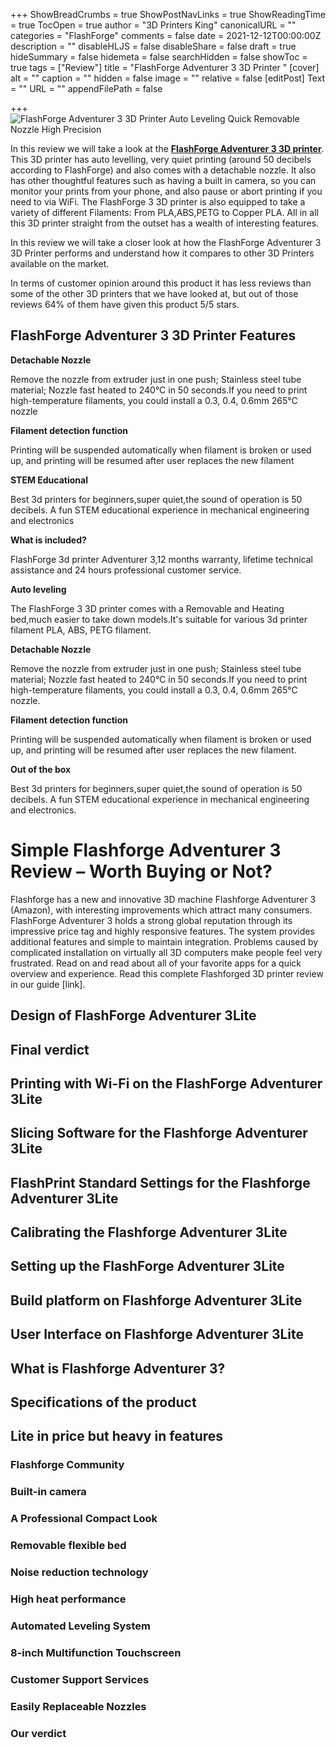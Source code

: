 +++
ShowBreadCrumbs = true
ShowPostNavLinks = true
ShowReadingTime = true
TocOpen = true
author = "3D Printers King"
canonicalURL = ""
categories = "FlashForge"
comments = false
date = 2021-12-12T00:00:00Z
description = ""
disableHLJS = false
disableShare = false
draft = true
hideSummary = false
hidemeta = false
searchHidden = false
showToc = true
tags = ["Review"]
title = "FlashForge Adventurer 3 3D Printer "
[cover]
alt = ""
caption = ""
hidden = false
image = ""
relative = false
[editPost]
Text = ""
URL = ""
appendFilePath = false

+++
![FlashForge Adventurer 3 3D Printer Auto Leveling Quick Removable Nozzle High Precision](https://images-na.ssl-images-amazon.com/images/I/616t5icIdJS._AC_UL604_SR604,400_.jpg)

In this review we will take a look at the [**FlashForge Adventurer 3 3D printer**](#).  This 3D printer has auto levelling, very quiet printing (around 50 decibels according to FlashForge) and also comes with a detachable nozzle.  It also has other thoughtful features such as having a built in camera, so you can monitor your prints from your phone, and also pause or abort printing if you need to via WiFi.  The FlashForge 3 3D printer is also equipped to take a variety of different Filaments: From PLA,ABS,PETG to Copper PLA.  All in all this 3D printer straight from the outset has a wealth of interesting features.

In this review we will take a closer look at how the FlashForge Adventurer 3 3D Printer performs and understand how it compares to other 3D Printers available on the market.

In terms of customer opinion around this product it has less reviews than some of the other 3D printers that we have looked at, but out of those reviews 64% of them have given this product 5/5 stars.

## FlashForge Adventurer 3 3D Printer Features

**Detachable Nozzle**

Remove the nozzle from extruder just in one push; Stainless steel tube material; Nozzle fast heated to 240°C in 50 seconds.If you need to print high-temperature filaments, you could install a 0.3, 0.4, 0.6mm 265℃ nozzle

**Filament detection function**

Printing will be suspended automatically when filament is broken or used up, and printing will be resumed after user replaces the new filament

**STEM Educational**

Best 3d printers for beginners,super quiet,the sound of operation is 50 decibels. A fun STEM educational experience in mechanical engineering and electronics

**What is included?**

FlashForge 3d printer Adventurer 3,12 months warranty, lifetime technical assistance and 24 hours professional customer service.

**Auto leveling**

The FlashForge 3 3D printer comes with a Removable and Heating bed,much easier to take down models.It's suitable for various 3d printer filament PLA, ABS, PETG filament.

**Detachable Nozzle**

Remove the nozzle from extruder just in one push; Stainless steel tube material; Nozzle fast heated to 240°C in 50 seconds.If you need to print high-temperature filaments, you could install a 0.3, 0.4, 0.6mm 265℃ nozzle.

**Filament detection function**

Printing will be suspended automatically when filament is broken or used up, and printing will be resumed after user replaces the new filament.

**Out of the box**

Best 3d printers for beginners,super quiet,the sound of operation is 50 decibels. A fun STEM educational experience in mechanical engineering and electronics.

# Simple Flashforge Adventurer 3 Review – Worth Buying or Not?

Flashforge has a new and innovative 3D machine Flashforge Adventurer 3 (Amazon), with interesting improvements which attract many consumers. FlashForge Adventurer 3 holds a strong global reputation through its impressive price tag and highly responsive features. The system provides additional features and simple to maintain integration. Problems caused by complicated installation on virtually all 3D computers make people feel very frustrated. Read on and read about all of your favorite apps for a quick overview and experience. Read this complete Flashforged 3D printer review in our guide \[link\].

## Design of FlashForge Adventurer 3Lite

## 

## Final verdict

## Printing with Wi-Fi on the FlashForge Adventurer 3Lite

## Slicing Software for the Flashforge Adventurer 3Lite

## FlashPrint Standard Settings for the Flashforge Adventurer 3Lite

## Calibrating the Flashforge Adventurer 3Lite

## Setting up the FlashForge Adventurer 3Lite

## Build platform on Flashforge Adventurer 3Lite

## User Interface on Flashforge Adventurer 3Lite

## What is Flashforge Adventurer 3?

## Specifications of the product

## Lite in price but heavy in features

### Flashforge Community

### Built-in camera

### A Professional Compact Look

### Removable flexible bed

### Noise reduction technology

### High heat performance

### Automated Leveling System

### 8-inch Multifunction Touchscreen

### Customer Support Services

### Easily Replaceable Nozzles

### Our verdict